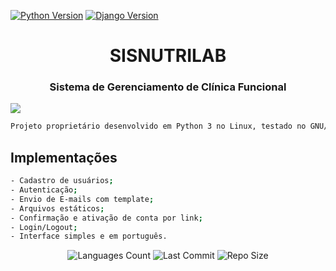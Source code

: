 [![Python Version](https://img.shields.io/badge/python-3.8.7-brightgreen.svg)](https://python.org)
[![Django Version](https://img.shields.io/badge/django-4.0.1-brightgreen.svg)](https://djangoproject.com)

<div align="center">
    <h1>SISNUTRILAB</h1>
    <h3>Sistema de Gerenciamento de Clínica Funcional</h3>
</div>

![](https://github.com/rogeriodelphi/sisnutrilab/imagens/sisnutrilab1.png)
```bash
Projeto proprietário desenvolvido em Python 3 no Linux, testado no GNU/Linux e Windows.  
```

## Implementações
```bash
- Cadastro de usuários;
- Autenticação;
- Envio de E-mails com template;
- Arquivos estáticos;
- Confirmação e ativação de conta por link;
- Login/Logout;
- Interface simples e em português.
```

<div align="center">

<p>
<!-- Image Shields -->
    <img  alt="Languages Count"  src="https://img.shields.io/github/languages/count/rogeriodelphi/DjangoRestAPI">
    <img  alt="Last Commit"  src="https://img.shields.io/github/last-commit/rogeriodelphi/DjangoRestAPI">
    <img  alt="Repo Size"  src="https://img.shields.io/github/repo-size/rogeriodelphi/DjangoRestAPI">
</p>
</div>